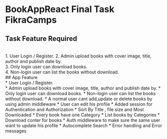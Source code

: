 # BookAppReact Final Task FikraCamps
## Task Feature Required
<br>
1. User Login / Register.
2. Admin upload books with cover image, title, author and publish date by.<br>
3. Only login user can download books.<br>
4. Non-login user can list the books without download.<br>
## App Feature <br>
* User Login / Register.<br>
* Admin upload books with cover image, title, author and publish date by.
* Only login user can download books.
* Non-login user can list the books without download.
* A normal user cant add,update or delete books by using admin middleware
* User can edit his profile 
* Added session for Authentication and Authorization
* Sort By Title , file size and  Most Downloaded
* Every book have one Category
* List books by Categories
* Download conter for books 
* Auth middleware to make sure the same user want to update his profile 
* Autocomplete Search
* Error handling and  Error messages
